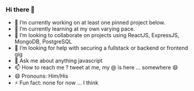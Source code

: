 ### Hi there 👋

<!--
**okezieobi/okezieobi** is a ✨ _special_ ✨ repository because its `README.md` (this file) appears on your GitHub profile.

Here are some ideas to get you started:
-->

- 🔭 I’m currently working on at least one pinned project below.
- 🌱 I’m currently learning at my own varying pace.
- 👯 I’m looking to collaborate on projects using ReactJS, ExpressJS, MongoDB, PostgreSQL
- 🤔 I’m looking for help with securing a fullstack or backend or frontend gig
- 💬 Ask me about anything javascript
- 📫 How to reach me ? tweet at me, my @ is here ... somewhere 😄
- 😄 Pronouns: Him/His
- ⚡ Fun fact: none for now ... I think
